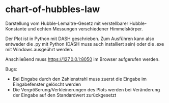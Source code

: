 # chart-of-hubbles-law

Darstellung vom Hubble-Lemaitre-Gesetz mit verstellbarer Hubble-Konstante und echten Messungen verschiedener Himmelskörper.

Der Plot ist in Python mit DASH geschrieben. Zum Ausführen kann also entweder die .py mit Python (DASH muss auch installiert sein) oder die .exe mit Windows ausgeührt werden.

Anschließend muss https://127.0.0.1:8050 im Browser aufgerufen werden.

Bugs: 
- Bei Eingabe durch den Zahlenstrahl muss zuerst die Eingabe im Eingabefenster gelöscht werden 
- Die Vergrößerung/Verkleinerungen des Plots werden bei Veränderung der Eingabe auf den Standardwert zurückgesetzt

